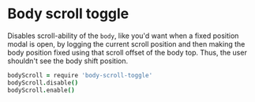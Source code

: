 # Body scroll toggle

Disables scroll-ability of the `body`, like you'd want when a fixed position modal is open, by logging the current scroll position and then making the body position fixed using that scroll offset of the body top.  Thus, the user shouldn't see the body shift position.

```coffee
bodyScroll = require 'body-scroll-toggle'
bodyScroll.disable()
bodyScroll.enable()
```
